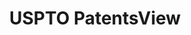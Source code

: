 ---
bigquery: https://console.cloud.google.com/bigquery?p=patents-public-data&d=patentsview&page=dataset
citation: Attribution should be given to PatentsView for use, distribution, or derivative
  works.
code: https://github.com/CSSIP-AIR/PatentsView-Code-Snippets/
contributors: USPTO
cost: None
description: 'PatentsView includes US patent data including raw data (summaries, applications,
  pregrant applications), disambugations of inventors and assignees, and inventor
  gender estimates.  Also foreign priority data, # of figures and sheets, and government
  interest statements.'
documentation: https://patentsview.org/query/builder-faqs
last_edit: 04/11/2022, 14:42:12
location: https://patentsview.org/
maintained_by: USPTO
record_creation_timestamp: 12/2/2020 17:20:46
schema_fields:
- level_one
- relkind
- rawlocation_id
- disamb_assignee_id_20190820
- fname
- male_flag
- state
- num
- f371_date
- classification_status
- organization_id
- action_date
- disamb_assignee_id_20200630
- sequence
- disamb_inventor_id_20200929
- _102_date
- organization
- kind
- gi_statement
- disamb_inventor_id_20170307
- field_title
- subclass
- lawyer_id
- location_id
- filename
- name_first
- withdrawn
- term_grant
- lname
- attribution_status
- designation
- name
- disamb_inventor_id_20191008
- subcategory_id
- classification_level
- disamb_assignee_id_20191008
- level_two
- disamb_assignee_id_20200331
- rawassignee_id
- num_figures
- patent_id
- group_id
- county
- sector_title
- county_fips
- disclaimer_date
- category_id
- length
- disamb_assignee_id_20200929
- male
- num_sheets
- classification_data_source
- rule_47
- section_id
- assignee_id
- subgroup
- latitude
- disamb_inventor_id_20190820
- number
- term_extension
- ipc_class
- group
- application_id
- date
- deceased
- disamb_inventor_id_20200630
- symbol_position
- status
- text
- disamb_inventor_id_20171003
- applicant_type
- title
- doc_type
- latlong
- disamb_inventor_id_20181127
- disamb_inventor_id_20190312
- citation_id
- classification_value
- disamb_inventor_id_20200331
- mainclass_id
- ipc_version_indicator
- section
- contract_award_number
- disamb_inventor_id_20180528
- doctype
- level_three
- series_code
- subgroup_id
- disamb_assignee_id_20190312
- disamb_inventor_id_20191231
- country_transformed
- id
- category
- disamb_inventor_id_20170808
- name_last
- disamb_assignee_id_20181127
- disamb_inventor_id_20171226
- rawinventor_id
- country
- variety
- inventor_id
- state_fips
- publication_number
- role
- lapse_of_patent
- disamb_inventor_id_20201229
- exemplary
- main_group
- subclass_id
- f102_date
- disamb_assignee_id_20191231
- rel_id
- uuid
- subsection_id
- dependent
- longitude
- field_id
- city
- latin_name
- abstract
- term_disclaimer
- num_claims
- _371_date
- reldocno
- type
shortname: patentsview
tags:
- disambiguation
- United States
- gender
terms_of_use: Creative Commons Attribution 4.0 International License.
timeframe: 1963-1999
title: USPTO PatentsView
uuid: cf1780b1-e265-4e49-8d1d-83b9cfe0fd9a
---